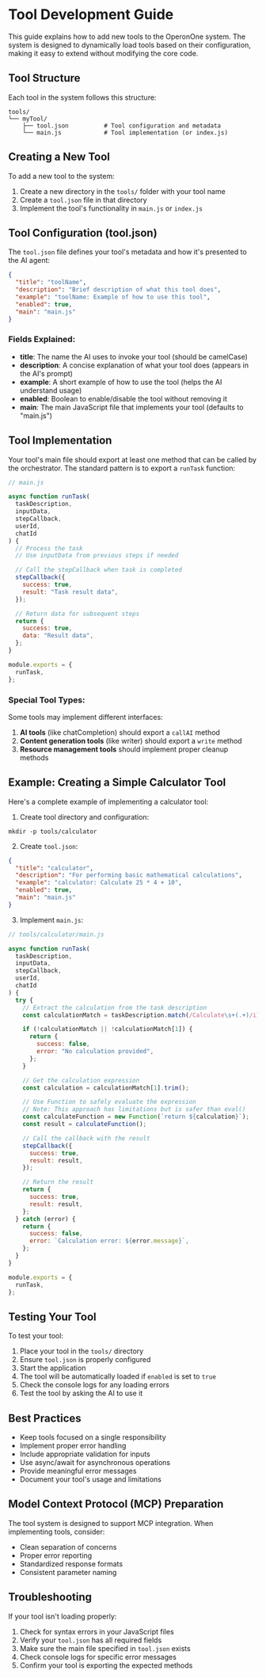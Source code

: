 # Tool Development Guide

This guide explains how to add new tools to the OperonOne system. The system is designed to dynamically load tools based on their configuration, making it easy to extend without modifying the core code.

## Tool Structure

Each tool in the system follows this structure:

```
tools/
└── myTool/
    ├── tool.json          # Tool configuration and metadata
    └── main.js            # Tool implementation (or index.js)
```

## Creating a New Tool

To add a new tool to the system:

1. Create a new directory in the `tools/` folder with your tool name
2. Create a `tool.json` file in that directory
3. Implement the tool's functionality in `main.js` or `index.js`

## Tool Configuration (tool.json)

The `tool.json` file defines your tool's metadata and how it's presented to the AI agent:

```json
{
  "title": "toolName",
  "description": "Brief description of what this tool does",
  "example": "toolName: Example of how to use this tool",
  "enabled": true,
  "main": "main.js"
}
```

### Fields Explained:

- **title**: The name the AI uses to invoke your tool (should be camelCase)
- **description**: A concise explanation of what your tool does (appears in the AI's prompt)
- **example**: A short example of how to use the tool (helps the AI understand usage)
- **enabled**: Boolean to enable/disable the tool without removing it
- **main**: The main JavaScript file that implements your tool (defaults to "main.js")

## Tool Implementation

Your tool's main file should export at least one method that can be called by the orchestrator. The standard pattern is to export a `runTask` function:

```javascript
// main.js

async function runTask(
  taskDescription,
  inputData,
  stepCallback,
  userId,
  chatId
) {
  // Process the task
  // Use inputData from previous steps if needed

  // Call the stepCallback when task is completed
  stepCallback({
    success: true,
    result: "Task result data",
  });

  // Return data for subsequent steps
  return {
    success: true,
    data: "Result data",
  };
}

module.exports = {
  runTask,
};
```

### Special Tool Types:

Some tools may implement different interfaces:

1. **AI tools** (like chatCompletion) should export a `callAI` method
2. **Content generation tools** (like writer) should export a `write` method
3. **Resource management tools** should implement proper cleanup methods

## Example: Creating a Simple Calculator Tool

Here's a complete example of implementing a calculator tool:

1. Create tool directory and configuration:

```
mkdir -p tools/calculator
```

2. Create `tool.json`:

```json
{
  "title": "calculator",
  "description": "For performing basic mathematical calculations",
  "example": "calculator: Calculate 25 * 4 + 10",
  "enabled": true,
  "main": "main.js"
}
```

3. Implement `main.js`:

```javascript
// tools/calculator/main.js

async function runTask(
  taskDescription,
  inputData,
  stepCallback,
  userId,
  chatId
) {
  try {
    // Extract the calculation from the task description
    const calculationMatch = taskDescription.match(/Calculate\s+(.+)/i);

    if (!calculationMatch || !calculationMatch[1]) {
      return {
        success: false,
        error: "No calculation provided",
      };
    }

    // Get the calculation expression
    const calculation = calculationMatch[1].trim();

    // Use Function to safely evaluate the expression
    // Note: This approach has limitations but is safer than eval()
    const calculateFunction = new Function(`return ${calculation}`);
    const result = calculateFunction();

    // Call the callback with the result
    stepCallback({
      success: true,
      result: result,
    });

    // Return the result
    return {
      success: true,
      result: result,
    };
  } catch (error) {
    return {
      success: false,
      error: `Calculation error: ${error.message}`,
    };
  }
}

module.exports = {
  runTask,
};
```

## Testing Your Tool

To test your tool:

1. Place your tool in the `tools/` directory
2. Ensure `tool.json` is properly configured
3. Start the application
4. The tool will be automatically loaded if `enabled` is set to `true`
5. Check the console logs for any loading errors
6. Test the tool by asking the AI to use it

## Best Practices

- Keep tools focused on a single responsibility
- Implement proper error handling
- Include appropriate validation for inputs
- Use async/await for asynchronous operations
- Provide meaningful error messages
- Document your tool's usage and limitations

## Model Context Protocol (MCP) Preparation

The tool system is designed to support MCP integration. When implementing tools, consider:

- Clean separation of concerns
- Proper error reporting
- Standardized response formats
- Consistent parameter naming

## Troubleshooting

If your tool isn't loading properly:

1. Check for syntax errors in your JavaScript files
2. Verify your `tool.json` has all required fields
3. Make sure the main file specified in `tool.json` exists
4. Check console logs for specific error messages
5. Confirm your tool is exporting the expected methods
